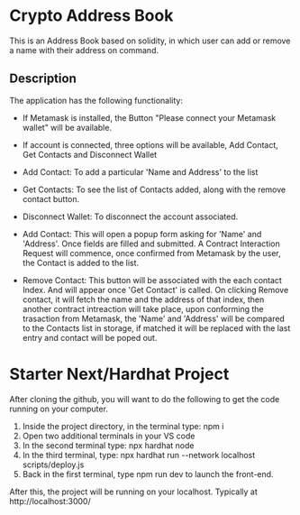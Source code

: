 # Crypto Address Book

This is an Address Book based on solidity, in which user can add or remove a name with their address on command.

## Description

The application has the following functionality:

* If Metamask is installed, the Button "Please connect your Metamask wallet" will be available. 
* If account is connected, three options will be available, Add Contact, Get Contacts and Disconnect Wallet
* Add Contact: To add a particular 'Name and Address' to the list
* Get Contacts: To see the list of Contacts added, along with the remove contact button.
* Disconnect Wallet: To disconnect the account associated. 

* Add Contact: This will open a popup form asking for 'Name' and 'Address'. Once fields are filled and submitted. A Contract Interaction Request will commence, once confirmed from Metamask by the user, the Contact is added to the list.
* Remove Contact: This button will be associated with the each contact Index. And will appear once 'Get Contact' is called. On clicking Remove contact, it will fetch the name and the address of that index, then another contract intreaction will take place, upon conforming the trasaction from Metamask, the 'Name' and 'Address' will be compared to the Contacts list in storage, if matched it will be replaced with the last entry and contact will be poped out.

# Starter Next/Hardhat Project

After cloning the github, you will want to do the following to get the code running on your computer.

1. Inside the project directory, in the terminal type: npm i
2. Open two additional terminals in your VS code
3. In the second terminal type: npx hardhat node
4. In the third terminal, type: npx hardhat run --network localhost scripts/deploy.js
5. Back in the first terminal, type npm run dev to launch the front-end.

After this, the project will be running on your localhost. 
Typically at http://localhost:3000/

